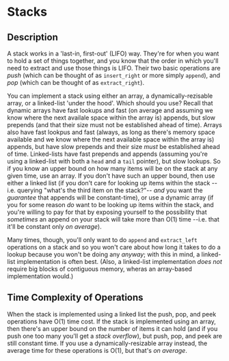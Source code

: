 Stacks
======

Description
-----------
A stack works in a 'last-in, first-out' (LIFO) way. They're for when you want to
hold a set of things together, and you know that the order in which you'll need
to extract and use those things is LIFO. Their two basic operations are _push_
(which can be thought of as `insert_right` or more simply `append`), and _pop_
(which can be thought of as `extract_right`).

You can implement a stack using either an array, a dynamically-rezisable array,
or a linked-list 'under the hood'. Which should you use? Recall that dynamic
arrays have fast lookups and fast (on average and assuming we know where the
next availale space within the array is) appends, but slow prepends (and
that their size must not be established ahead of time). Arrays also have fast
lookpus and fast (always, as long as there's memory space available and we know
where the next available space within the array is) appends,
but have slow prepends and their size *must* be established ahead of time.
Linked-lists have fast prepends and appends (assuming you're using a linked-list
with both a `head` and a `tail` pointer), but slow lookups. So if you know an
upper bound on how many items will be on the stack at any given time, use an
array. If you don't have such an upper bound, then use either a linked list (if
you don't care for looking up items within the stack --i.e. querying "what's the
third item on the stack?"-- _and_ you want the _guarantee_ that appends will be
constant-time), or use a dynamic array (if you for some reason _do_ want to be
looking up items within the stack, and you're willing to pay for that by
exposing yourself to the possibility that _sometimes_ an append on your stack
will take more than O(1) time --i.e. that it'll be constant only _on average_).

Many times, though, you'll only want to do `append` and `extract_left`
operations on a stack and so you won't care about how long it takes to do a
lookup because you won't be doing any _anyway_; with this in mind, a linked-list
implementation is often best. (Also, a linked-list implementation *does not*
require big blocks of contiguous memory, wheras an array-based implementation
would.)

Time Complexity of Operations
-----------------------------
When the stack is implemented using a linked list the push, pop, and peek
operations have O(1) time cost. If the stack is implemented using an array,
then there's an upper bound on the number of items it can hold (and if you push
one too many you'll get a _stack overflow_), but push, pop, and peek are still
constant time. If you use a dynamically-resizable array instead, the average
time for these operations is O(1), but that's _on average_.
